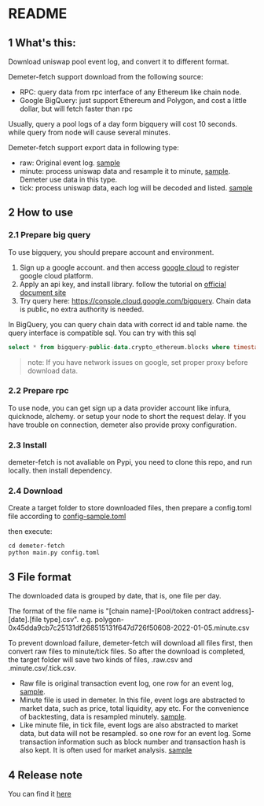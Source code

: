 # README

## 1 What's this:

Download uniswap pool event log, and convert it to different format.

Demeter-fetch support download from the following source:

* RPC: query data from rpc interface of any Ethereum like chain node.
* Google BigQuery: just support Ethereum and Polygon, and cost a little dollar, but will fetch faster than rpc

Usually, query a pool logs of a day form bigquery will cost 10 seconds. while query from node will cause several minutes.

Demeter-fetch support export data in following type:

* raw: Original event log. [sample](sample%2Fpolygon-0x45dda9cb7c25131df268515131f647d726f50608-2022-01-05.raw.csv)
* minute: process uniswap data and resample it to minute, [sample](sample%2Fpolygon-0x45dda9cb7c25131df268515131f647d726f50608-2022-01-05.minute.csv). Demeter use data in this type. 
* tick: process uniswap data, each log will be decoded and listed. [sample](sample%2Fpolygon-0x45dda9cb7c25131df268515131f647d726f50608-2022-01-05.tick.csv)

## 2 How to use

### 2.1 Prepare big query

To use bigquery, you should prepare account and environment.

1. Sign up a google account. and then access [google cloud](https://console.cloud.google.com) to register google cloud platform.
2. Apply an api key, and install library. follow the tutorial on [official document site](https://cloud.google.com/bigquery/docs/reference/libraries)
3. Try query here: https://console.cloud.google.com/bigquery. Chain data is public, no extra authority is needed.

In BigQuery, you can query chain data with correct id and table name. the query interface is compatible sql. You can try with this sql

```sql
select * from bigquery-public-data.crypto_ethereum.blocks where timestamp="2015-07-30 15:26:28"
```

> note: If you have network issues on google, set proper proxy before download data.

### 2.2 Prepare rpc

To use node, you can get sign up a data provider account like infura, quicknode, alchemy. or setup your node to short the request delay. If you have trouble on connection, demeter also provide proxy configuration.

### 2.3 Install

demeter-fetch is not avaliable on Pypi, you need to clone this repo, and run locally. then install dependency.

### 2.4 Download

Create a target folder to store downloaded files, then prepare a config.toml file according to [config-sample.toml](config-sample.toml)

then execute:

```shell
cd demeter-fetch
python main.py config.toml

```

## 3 File format

The downloaded data is grouped by date, that is, one file per day. 

The format of the file name is "[chain name]-[Pool/token contract address]-[date].[file type].csv". e.g. polygon-0x45dda9cb7c25131df268515131f647d726f50608-2022-01-05.minute.csv

To prevent download failure, demeter-fetch will download all files first, then convert raw files to minute/tick files. So after the download is completed, the target folder will save two kinds of files, .raw.csv and .minute.csv/.tick.csv.


* Raw file is original transaction event log, one row for an event log, [sample](sample%2Fpolygon-0x45dda9cb7c25131df268515131f647d726f50608-2022-01-05.raw.csv).
* Minute file is used in demeter. In this file, event logs are abstracted to market data, such as price, total liquidity, apy etc. For the convenience of backtesting, data is resampled minutely. [sample](sample%2Fpolygon-0x45dda9cb7c25131df268515131f647d726f50608-2022-01-05.minute.csv). 
* Like minute file, in tick file, event logs are also abstracted to market data, but data will not be resampled. so one row for an event log. Some transaction information such as block number and transaction hash is also kept. It is often used for market analysis. [sample](sample%2Fpolygon-0x45dda9cb7c25131df268515131f647d726f50608-2022-01-05.tick.csv)


## 4 Release note

You can find it [here](release_note.md)



